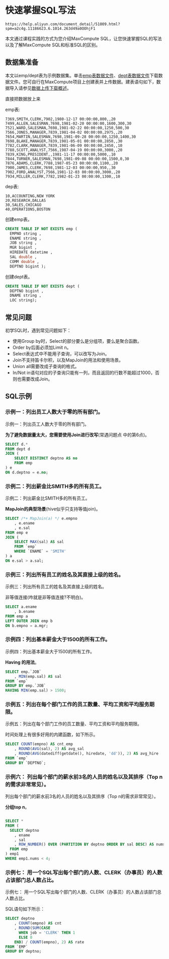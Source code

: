 # 快速掌握SQL写法
`https://help.aliyun.com/document_detail/51009.html?spm=a2c4g.11186623.6.1014.263d49a0OOhjF1`

本文通过课程实践的方式为您介绍MaxCompute SQL，让您快速掌握SQL的写法以及了解MaxCompute SQL和标准SQL的区别。

## 数据集准备

本文以emp/dept表为示例数据集。单击[emp表数据文件](http://docs-aliyun.cn-hangzhou.oss.aliyun-inc.com/assets/attach/51009/cn_zh/1489374509403/emp%E6%95%B0%E6%8D%AE.txt?spm=a2c4g.11186623.2.10.77fa28ecoGO99Z&amp;file=emp%E6%95%B0%E6%8D%AE.txt "emp表数据文件")、[dept表数据文件](http://docs-aliyun.cn-hangzhou.oss.aliyun-inc.com/assets/attach/51009/cn_zh/1488265664915/dept%E8%A1%A8%E6%95%B0%E6%8D%AE%E6%96%87%E4%BB%B6.txt "dept表数据文件")下载数据文件。您可自行在MaxCompute项目上创建表并上传数据。建表语句如下，数据导入请参见[数据上传下载概述](https://help.aliyun.com/document_detail/51656.html?spm=a2c4g.11186623.2.12.77fa28ecoGO99Z#concept-am2-p3f-vdb "数据上传下载概述")。

直接把数据放上来

emp表:
```
7369,SMITH,CLERK,7902,1980-12-17 00:00:00,800,,20
7499,ALLEN,SALESMAN,7698,1981-02-20 00:00:00,1600,300,30
7521,WARD,SALESMAN,7698,1981-02-22 00:00:00,1250,500,30
7566,JONES,MANAGER,7839,1981-04-02 00:00:00,2975,,20
7654,MARTIN,SALESMAN,7698,1981-09-28 00:00:00,1250,1400,30
7698,BLAKE,MANAGER,7839,1981-05-01 00:00:00,2850,,30
7782,CLARK,MANAGER,7839,1981-06-09 00:00:00,2450,,10
7788,SCOTT,ANALYST,7566,1987-04-19 00:00:00,3000,,20
7839,KING,PRESIDENT,,1981-11-17 00:00:00,5000,,10
7844,TURNER,SALESMAN,7698,1981-09-08 00:00:00,1500,0,30
7876,ADAMS,CLERK,7788,1987-05-23 00:00:00,1100,,20
7900,JAMES,CLERK,7698,1981-12-03 00:00:00,950,,30
7902,FORD,ANALYST,7566,1981-12-03 00:00:00,3000,,20
7934,MILLER,CLERK,7782,1982-01-23 00:00:00,1300,,10
```
dep表:
```
10,ACCOUNTING,NEW YORK
20,RESEARCH,DALLAS
30,SALES,CHICAGO
40,OPERATIONS,BOSTON
```

创建emp表。
```sql
CREATE TABLE IF NOT EXISTS emp (
  EMPNO string ,
  ENAME string ,
  JOB string ,
  MGR bigint ,
  HIREDATE datetime ,
  SAL double ,
  COMM double ,
  DEPTNO bigint );
```

创建dept表。
```sql
CREATE TABLE IF NOT EXISTS dept (
  DEPTNO bigint ,
  DNAME string ,
  LOC string);
```

## 常见问题
初学SQL时，遇到常见问题如下：

* 使用Group by时，Select的部分要么是分组项，要么是聚合函数。    
* Order by后面必须加Limit n。    
* Select表达式中不能用子查询，可以改写为Join。    
* Join不支持笛卡尔积，以及MapJoin的用法和使用场景。    
* Union all需要改成子查询的格式。    
* In/Not in语句对应的子查询只能有一列，而且返回的行数不能超过1000，否则也需要改成Join。  

## SQL示例

### 示例一：列出员工人数大于零的所有部门。
示例一：列出员工人数大于零的所有部门。

**为了避免数据量太大，您需要使用Join进行改写**(常遇问题点 中的第6点)。
```sql
SELECT d.*
FROM dept d
JOIN (
    SELECT DISTINCT deptno AS no
    FROM emp
) e
ON d.deptno = e.no;
```

### 示例二：列出薪金比SMITH多的所有员工。
示例二：列出薪金比SMITH多的所有员工。

**MapJoin的典型场景**(hive似乎只支持等值join)。
```sql
SELECT /*+ MapJoin(a) */ e.empno
    , e.ename
    , e.sal
FROM emp e
JOIN (
    SELECT MAX(sal) AS sal
    FROM `emp`
    WHERE `ENAME` = 'SMITH'
) a
ON e.sal > a.sal;
```

### 示例三：列出所有员工的姓名及其直接上级的姓名。
示例三：列出所有员工的姓名及其直接上级的姓名。

非等值连接(咋就是非等值连接?不明白)。
```sql
SELECT a.ename
    , b.ename
FROM emp a
LEFT OUTER JOIN emp b
ON b.empno = a.mgr;
```

### 示例四：列出基本薪金大于1500的所有工作。
示例四：列出基本薪金大于1500的所有工作。

**Having 的用法**。
```sql
SELECT emp.`JOB`
    , MIN(emp.sal) AS sal
FROM `emp`
GROUP BY emp.`JOB`
HAVING MIN(emp.sal) > 1500;
```

### 示例五：列出在每个部门工作的员工数量、平均工资和平均服务期限。
示例五：列出在每个部门工作的员工数量、平均工资和平均服务期限。

时间处理上有很多好用的内建函数，如下所示。
```sql
SELECT COUNT(empno) AS cnt_emp
    , ROUND(AVG(sal), 2) AS avg_sal
    , ROUND(AVG(datediff(getdate(), hiredate, 'dd')), 2) AS avg_hire
FROM `emp`
GROUP BY `DEPTNO`;
```

### 示例六： 列出每个部门的薪水前3名的人员的姓名以及其排序（Top n的需求非常常见）。
列出每个部门的薪水前3名的人员的姓名以及其排序（Top n的需求非常常见）。

**分组top n**。
```sql

SELECT *
FROM (
  SELECT deptno
    , ename
    , sal
    , ROW_NUMBER() OVER (PARTITION BY deptno ORDER BY sal DESC) AS nums
  FROM emp
) emp1
WHERE emp1.nums < 4;
```

### 示例七： 用一个SQL写出每个部门的人数、CLERK（办事员）的人数占该部门总人数占比。
示例七： 用一个SQL写出每个部门的人数、CLERK（办事员）的人数占该部门总人数占比。

SQL语句如下所示：
```sql
SELECT deptno
    , COUNT(empno) AS cnt
    , ROUND(SUM(CASE 
      WHEN job = 'CLERK' THEN 1
      ELSE 0
    END) / COUNT(empno), 2) AS rate
FROM `EMP`
GROUP BY deptno;
```



```sql

```